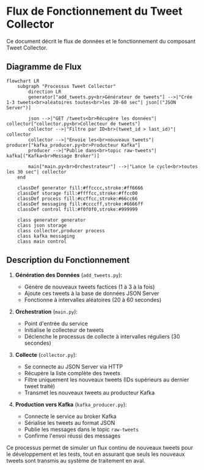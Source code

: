 # Flux de Fonctionnement du Tweet Collector

Ce document décrit le flux de données et le fonctionnement du composant Tweet Collector.

## Diagramme de Flux

```mermaid
flowchart LR
    subgraph "Processus Tweet Collector"
        direction LR
        generator["add_tweets.py<br>Générateur de tweets"] -->|"Crée 1-3 tweets<br>aléatoires toutes<br>les 20-60 sec"| json[("JSON Server")]
        
        json -->|"GET /tweets<br>Récupère les données"| collector["collector.py<br>Collecteur de tweets"]
        collector -->|"Filtre par ID<br>(tweet_id > last_id)"| collector
        collector -->|"Envoie les<br>nouveaux tweets"| producer["kafka_producer.py<br>Producteur Kafka"]
        producer -->|"Publie dans<br>topic raw-tweets"| kafka[("Kafka<br>Message Broker")]
        
        main["main.py<br>Orchestrateur"] -->|"Lance le cycle<br>toutes les 30 sec"| collector
    end
    
    classDef generator fill:#ffcccc,stroke:#ff6666
    classDef storage fill:#ffffcc,stroke:#ffcc00
    classDef process fill:#ccffcc,stroke:#66cc66
    classDef messaging fill:#ccccff,stroke:#6666ff
    classDef control fill:#f0f0f0,stroke:#999999
    
    class generator generator
    class json storage
    class collector,producer process
    class kafka messaging
    class main control
```

## Description du Fonctionnement

1. **Génération des Données** (`add_tweets.py`):
   - Génère de nouveaux tweets factices (1 à 3 à la fois)
   - Ajoute ces tweets à la base de données JSON Server
   - Fonctionne à intervalles aléatoires (20 à 60 secondes)

2. **Orchestration** (`main.py`):
   - Point d'entrée du service
   - Initialise le collecteur de tweets
   - Déclenche le processus de collecte à intervalles réguliers (30 secondes)

3. **Collecte** (`collector.py`):
   - Se connecte au JSON Server via HTTP
   - Récupère la liste complète des tweets
   - Filtre uniquement les nouveaux tweets (IDs supérieurs au dernier tweet traité)
   - Transmet les nouveaux tweets au producteur Kafka

4. **Production vers Kafka** (`kafka_producer.py`):
   - Connecte le service au broker Kafka
   - Sérialise les tweets au format JSON
   - Publie les messages dans le topic `raw-tweets`
   - Confirme l'envoi réussi des messages

Ce processus permet de simuler un flux continu de nouveaux tweets pour le développement et les tests, tout en assurant que seuls les nouveaux tweets sont transmis au système de traitement en aval.
